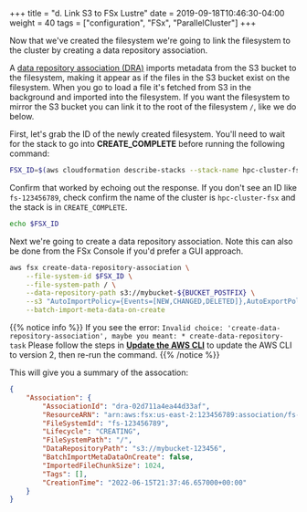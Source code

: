 +++
title = "d. Link S3 to FSx Lustre"
date = 2019-09-18T10:46:30-04:00
weight = 40
tags = ["configuration", "FSx", "ParallelCluster"]
+++

Now that we've created the filesystem we're going to link the filesystem to the cluster by creating a data repository association.

A [data repository association (DRA)](https://docs.aws.amazon.com/fsx/latest/LustreGuide/create-dra-linked-data-repo.html) imports metadata from the S3 bucket to the filesystem, making it appear as if the files in the S3 bucket exist on the filesystem. When you go to load a file it's fetched from S3 in the background and imported into the filesystem. If you want the filesystem to mirror the S3 bucket you can link it to the root of the filesystem `/`, like we do below.

First, let's grab the ID of the newly created filesystem. You'll need to wait for the stack to go into **CREATE_COMPLETE** before running the following command:

```bash
FSX_ID=$(aws cloudformation describe-stacks --stack-name hpc-cluster-fsx --query "Stacks[0].Outputs[?OutputKey=='FSXIds'].OutputValue" --output text)
```

Confirm that worked by echoing out the response. If you don't see an ID like `fs-123456789`, check confirm the name of the cluster is `hpc-cluster-fsx` and the stack is in `CREATE_COMPLETE`.

```bash
echo $FSX_ID
```

Next we're going to create a data repository association. Note this can also be done from the FSx Console if you'd prefer a GUI approach.

```bash
aws fsx create-data-repository-association \
    --file-system-id $FSX_ID \
    --file-system-path / \
    --data-repository-path s3://mybucket-${BUCKET_POSTFIX} \
    --s3 "AutoImportPolicy={Events=[NEW,CHANGED,DELETED]},AutoExportPolicy={Events=[NEW,CHANGED,DELETED]}" \
    --batch-import-meta-data-on-create
```

{{% notice info %}}
If you see the error: `Invalid choice: 'create-data-repository-association', maybe you meant: * create-data-repository-task`
Please follow the steps in [**Update the AWS CLI**](/02-aws-getting-started/05-start-aws-cli.html#update-the-aws-cli) to update the AWS CLI to version 2, then re-run the command.
{{% /notice %}}

This will give you a summary of the assocation:

```json
{
    "Association": {
        "AssociationId": "dra-02d711a4ea44d33af",
        "ResourceARN": "arn:aws:fsx:us-east-2:123456789:association/fs-123456789/dra-02d711a4ea44d33af",
        "FileSystemId": "fs-123456789",
        "Lifecycle": "CREATING",
        "FileSystemPath": "/",
        "DataRepositoryPath": "s3://mybucket-123456",
        "BatchImportMetaDataOnCreate": false,
        "ImportedFileChunkSize": 1024,
        "Tags": [],
        "CreationTime": "2022-06-15T21:37:46.657000+00:00"
    }
}
```